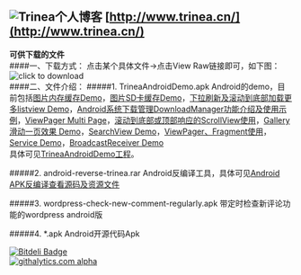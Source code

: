 ![Trinea](http://farm8.staticflickr.com/7426/9456847893_053161c7a4_o.png)个人博客  [http://www.trinea.cn/](http://www.trinea.cn/)
-------------
**可供下载的文件**  
####一、下载方式：
点击某个具体文件->点击View Raw链接即可，如下图：  
![click to download](http://farm6.staticflickr.com/5478/9781392954_95d64c8a72_o.jpg)  
####二、文件介绍：
#####1. TrineaAndroidDemo.apk
Android的demo，目前包括[图片内存缓存Demo](http://www.trinea.cn/?p=704)，[图片SD卡缓存Demo](http://www.trinea.cn/?p=757)，[下拉刷新及滚动到底部加载更多listview Demo](http://www.trinea.cn/android/滚动到底部加载更多及下拉刷新listview的使用)，[Android系统下载管理DownloadManager功能介绍及使用示例](http://www.trinea.cn/android/android%E7%B3%BB%E7%BB%9F%E4%B8%8B%E8%BD%BD%E7%AE%A1%E7%90%86downloadmanager%E5%8A%9F%E8%83%BD%E4%BB%8B%E7%BB%8D%E5%8F%8A%E4%BD%BF%E7%94%A8%E7%A4%BA%E4%BE%8B/)，[ViewPager Multi Page](http://www.trinea.cn/android/viewpager%E5%AE%9E%E7%8E%B0%E7%94%BB%E5%BB%8A%E4%B8%80%E5%B1%8F%E5%A4%9A%E4%B8%AAfragment%E6%95%88%E6%9E%9C/)，[滚动到底部或顶部响应的ScrollView使用](http://www.trinea.cn/android/%E6%BB%9A%E5%8A%A8%E5%88%B0%E5%BA%95%E9%83%A8%E6%88%96%E9%A1%B6%E9%83%A8%E5%93%8D%E5%BA%94%E7%9A%84scrollview%E4%BD%BF%E7%94%A8/)，[Gallery滑动一页效果 Demo](http://www.trinea.cn/android/gallery%e6%bb%91%e5%8a%a8%e4%b8%80%e9%a1%b5%e4%b8%80%e4%b8%aaitem%e6%95%88%e6%9e%9c/)，[SearchView Demo](http://www.trinea.cn/android/android-searchview介绍及搜索提示实现/)，[ViewPager、Fragment使用](http://www.cnblogs.com/trinea/archive/2012/11/23/2771273.html)，[Service Demo](http://www.cnblogs.com/trinea/archive/2012/11/08/2699856.html)，[BroadcastReceiver Demo](http://www.cnblogs.com/trinea/archive/2012/11/09/2763182.html)  
具体可见[TrineaAndroidDemo工程](https://github.com/Trinea/AndroidDemo)。  

#####2. android-reverse-trinea.rar
Android反编译工具，具体可见[Android APK反编译查看源码及资源文件](http://www.trinea.cn/android/android-apk%E5%8F%8D%E7%BC%96%E8%AF%91%E6%9F%A5%E7%9C%8B%E6%BA%90%E7%A0%81%E5%8F%8A%E8%B5%84%E6%BA%90%E6%96%87%E4%BB%B6/)  

#####3. wordpress-check-new-comment-regularly.apk
带定时检查新评论功能的wordpress android版

#####4. *.apk
Android开源代码Apk


[![Bitdeli Badge](https://d2weczhvl823v0.cloudfront.net/Trinea/trineadownload/trend.png)](https://bitdeli.com/free "Bitdeli Badge")  
[![githalytics.com alpha](https://cruel-carlota.pagodabox.com/48a456559d14c858df21db4fa39057c3 "githalytics.com")](http://githalytics.com/Trinea/trinea-download)

